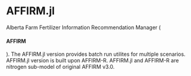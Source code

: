 # AFFIRM.jl 
Alberta Farm Fertilizer Information Recommendation Manager (<h4>AFFIRM</h4>). The AFFIRM.jl version provides batch run utilites for multiple scenarios. AFFIRM.jl version is built upon AFFIRM-R. AFFIRM.jl and AFFIRM-R are nitrogen sub-model of original AFFIRM v3.0.
